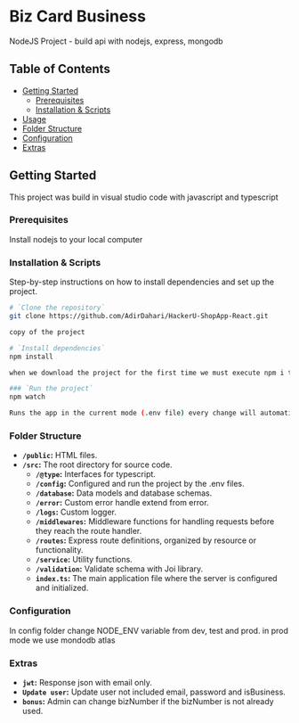 # Biz Card Business

NodeJS Project - build api with nodejs, express, mongodb

## Table of Contents

- [Getting Started](#getting-started)
  - [Prerequisites](#prerequisites)
  - [Installation & Scripts](#installation)
- [Usage](#usage)
- [Folder Structure](#folder-structure)
- [Configuration](#configuration)
- [Extras](#extras)

## Getting Started

This project was build in visual studio code with javascript and typescript

### Prerequisites

Install nodejs to your local computer

### Installation & Scripts

Step-by-step instructions on how to install dependencies and set up the project.

```bash
# `Clone the repository`
git clone https://github.com/AdirDahari/HackerU-ShopApp-React.git

copy of the project

# `Install dependencies`
npm install

when we download the project for the first time we must execute npm i to install all dependencies

### `Run the project`
npm watch

Runs the app in the current mode (.env file) every change will automatic update the project, no need to stop the project and ran again
```

### Folder Structure

- **`/public`:** HTML files.
- **`/src`:** The root directory for source code.
  - **`/@type`:** Interfaces for typescript.
  - **`/config`:** Configured and run the project by the .env files.
  - **`/database`:** Data models and database schemas.
  - **`/error`:** Custom error handle extend from error.
  - **`/logs`:** Custom logger.
  - **`/middlewares`:** Middleware functions for handling requests before they reach the route handler.
  - **`/routes`:** Express route definitions, organized by resource or functionality.
  - **`/service`:** Utility functions.
  - **`/validation`:** Validate schema with Joi library.
  - **`index.ts`:** The main application file where the server is configured and initialized.

### Configuration

In config folder change NODE_ENV variable from dev, test and prod. in prod mode we use mondodb atlas

### Extras

- **`jwt`:** Response json with email only.
- **`Update user`:** Update user not included email, password and isBusiness.
- **`bonus`:** Admin can change bizNumber if the bizNumber is not already used.
